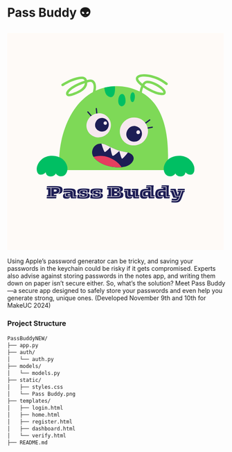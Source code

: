 # Pass Buddy 👽 

![Pass Buddy Logo](./Pass%20Buddy.png)

Using Apple’s password generator can be tricky, and saving your passwords in the keychain could be risky if it gets compromised. Experts also advise against storing passwords in the notes app, and writing them down on paper isn’t secure either. So, what’s the solution? Meet Pass Buddy—a secure app designed to safely store your passwords and even help you generate strong, unique ones. 
(Developed November 9th and 10th for MakeUC 2024)


### Project Structure
```
PassBuddyNEW/
├── app.py
├── auth/
│   └── auth.py
├── models/
│   └── models.py
├── static/
│   ├── styles.css
│   └── Pass Buddy.png
├── templates/
│   ├── login.html
│   ├── home.html
│   ├── register.html
│   ├── dashboard.html
│   └── verify.html
├── README.md

```
